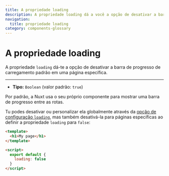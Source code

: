 ```yaml
---
title: A propriedade loading
description: A propriedade loading dá a você a opção de desativar a barra de progresso de carregamento padrão em uma página específica.
navigation:
  title: propriedade loading
category: components-glossary
---
```

# A propriedade loading

A propriedade `loading` dá-te a opção de desativar a barra de progresso de carregamento padrão em uma página específica.

---

- **Tipo:** `Boolean` (valor padrão: `true`)

Por padrão, a Nuxt usa o seu próprio componente para mostrar uma barra de progresso entre as rotas.

Tu podes desativar ou personalizar ela globalmente através da [opção de configuração `loading`](/docs/configuration-glossary/configuration-loading), mas também desativá-la para páginas específicas ao definir a propriedade `loading` para `false`:

```html
<template>
  <h1>My page</h1>
</template>

<script>
  export default {
    loading: false
  }
</script>
```
